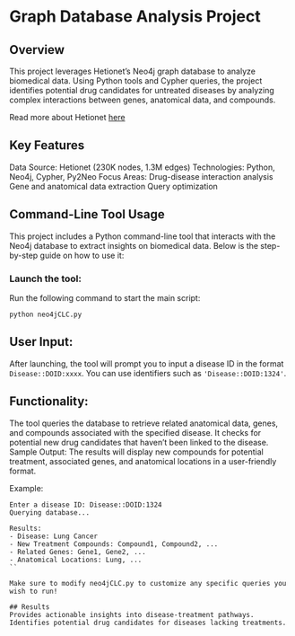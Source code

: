 # Graph Database Analysis Project
## Overview
This project leverages Hetionet’s Neo4j graph database to analyze biomedical data. Using Python tools and Cypher queries, the project identifies potential drug candidates for untreated diseases by analyzing complex interactions between genes, anatomical data, and compounds.

Read more about Hetionet [here](https://het.io/)

## Key Features
Data Source: Hetionet (230K nodes, 1.3M edges)
Technologies: Python, Neo4j, Cypher, Py2Neo
Focus Areas:
Drug-disease interaction analysis
Gene and anatomical data extraction
Query optimization

## Command-Line Tool Usage
This project includes a Python command-line tool that interacts with the Neo4j database to extract insights on biomedical data. Below is the step-by-step guide on how to use it:

### Launch the tool:
Run the following command to start the main script:

```python neo4jCLC.py```

## User Input:
After launching, the tool will prompt you to input a disease ID in the format `Disease::DOID:xxxx`. You can use identifiers such as `'Disease::DOID:1324'`.

## Functionality:

The tool queries the database to retrieve related anatomical data, genes, and compounds associated with the specified disease.
It checks for potential new drug candidates that haven’t been linked to the disease.
Sample Output:
The results will display new compounds for potential treatment, associated genes, and anatomical locations in a user-friendly format.

Example:

```
Enter a disease ID: Disease::DOID:1324
Querying database...

Results:
- Disease: Lung Cancer
- New Treatment Compounds: Compound1, Compound2, ...
- Related Genes: Gene1, Gene2, ...
- Anatomical Locations: Lung, ...
``

Make sure to modify neo4jCLC.py to customize any specific queries you wish to run!

## Results
Provides actionable insights into disease-treatment pathways.
Identifies potential drug candidates for diseases lacking treatments.
